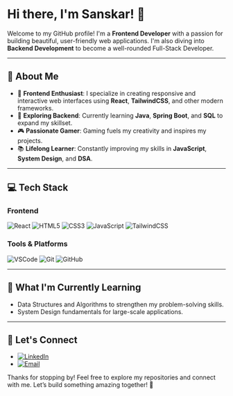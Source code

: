 # Hi there, I'm Sanskar! 👋

Welcome to my GitHub profile! I'm a **Frontend Developer** with a passion for building beautiful, user-friendly web applications. I'm also diving into **Backend Development** to become a well-rounded Full-Stack Developer.

---

## 🚀 About Me
- 🌟 **Frontend Enthusiast**: I specialize in creating responsive and interactive web interfaces using **React**, **TailwindCSS**, and other modern frameworks.
- 🔧 **Exploring Backend**: Currently learning **Java**, **Spring Boot**, and **SQL** to expand my skillset.
- 🎮 **Passionate Gamer**: Gaming fuels my creativity and inspires my projects.
- 📚 **Lifelong Learner**: Constantly improving my skills in **JavaScript**, **System Design**, and **DSA**.

---

## 💻 Tech Stack
### **Frontend**
![React](https://img.shields.io/badge/-React-61DAFB?logo=react&logoColor=white&style=flat-square)
![HTML5](https://img.shields.io/badge/-HTML5-E34F26?logo=html5&logoColor=white&style=flat-square)
![CSS3](https://img.shields.io/badge/-CSS3-1572B6?logo=css3&logoColor=white&style=flat-square)
![JavaScript](https://img.shields.io/badge/-JavaScript-F7DF1E?logo=javascript&logoColor=black&style=flat-square)
![TailwindCSS](https://img.shields.io/badge/-TailwindCSS-38B2AC?logo=tailwind-css&logoColor=white&style=flat-square)

### **Tools & Platforms**
![VSCode](https://img.shields.io/badge/-VSCode-007ACC?logo=visual-studio-code&logoColor=white&style=flat-square)
![Git](https://img.shields.io/badge/-Git-F05032?logo=git&logoColor=white&style=flat-square)
![GitHub](https://img.shields.io/badge/-GitHub-181717?logo=github&logoColor=white&style=flat-square)

---

## 🌱 What I'm Currently Learning
- Data Structures and Algorithms to strengthen my problem-solving skills.
- System Design fundamentals for large-scale applications.

---

## 🔗 Let's Connect
- [![LinkedIn](https://img.shields.io/badge/-LinkedIn-0A66C2?logo=linkedin&logoColor=white&style=flat-square)](https://www.linkedin.com/in/sanskar-sonwal-80025b164/)
- [![Email](https://img.shields.io/badge/-Email-D14836?logo=gmail&logoColor=white&style=flat-square)](mailto:sanskar.sonwal6@gmail.com)


Thanks for stopping by! Feel free to explore my repositories and connect with me. Let’s build something amazing together! 🚀
